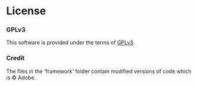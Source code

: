 # License

### GPLv3

This software is provided under the terms of [GPLv3](./gnu-gpl-v3.0.md).

### Credit

The files in the 'framework' folder contain modified versions of code which is © Adobe.
